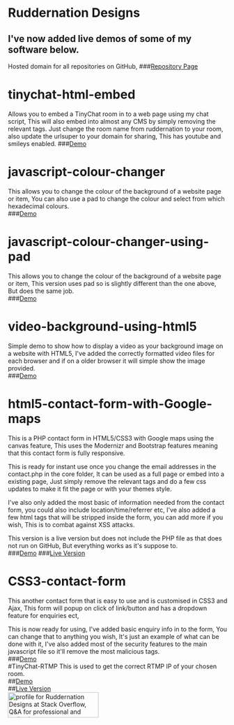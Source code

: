 # Ruddernation Designs
## I've now added live demos of some of my software below.
Hosted domain for all repositories on GitHub,
###<a href="https://ruddernation-designs.github.io" target="_blank">Repository Page</a>

# tinychat-html-embed
Allows you to embed a TinyChat room in to a web page using my chat script,
This will also embed into almost any CMS by simply removing the relevant tags.
Just change the room name from ruddernation to your room, also update the urlsuper to your domain for sharing,
This has youtube and smileys enabled.
###<a href="http://ruddernation-designs.github.io/tinychat" target="_blank" title="TinyChat Embed Demo">Demo</a>

# javascript-colour-changer
This allows you to change the colour of the background of a website page or item,
You can also use a pad to change the colour and select from which hexadecimal colours.<br />
###<a href="http://ruddernation-designs.github.io/colour-changer" target="_blank" title="JavaScript-Colour-Changer">Demo</a>

# javascript-colour-changer-using-pad
This allows you to change the colour of the background of a website page or item,
This version uses pad so is slightly different than the one above, But does the same job.<br />
###<a href="http://ruddernation-designs.github.io/colour-changer/pad" target="_blank" title="JS-Pad-Colour-Changer">Demo</a>

# video-background-using-html5
Simple demo to show how to display a video as your background image on a website with HTML5,
I've added the correctly formatted video files for each browser and if on a older browser it will simple show the image provided.<br />
###<a href="http://ruddernation-designs.github.io/video-background/" target="_blank" title="Background Video Demo">Demo</a>

# html5-contact-form-with-Google-maps
This is a PHP contact form in HTML5/CSS3 with Google maps using the canvas feature,
This uses the Modernizr and Bootstrap features meaning that this contact form is fully responsive.

This is ready for instant use once you change the email addresses in the contact.php in the core folder,
It can be used as a full page or embed into a existing page, 
Just simply remove the relevant tags and do a few css updates to make it fit the page or with your themes style.

I've also only added the most basic of information needed from the contact form, you could also include location/time/referrer etc, I've also added a few html tags that will be stripped inside the form, you can add more if you wish, This is to combat against XSS attacks.

This version is a live version but does not include the PHP file as that does not run on GitHub, But everything works as it's suppose to.<br />
###<a href="http://ruddernation-designs.github.io/contact-with-google-maps" target="_blank" title="Contact forms with google maps Demo">Demo</a>
###<a href="https://www.ruddernation.com" target="_blank" title="Main website">Live Version</a>
<br />
# CSS3-contact-form
This another contact form that is easy to use and is customised in CSS3 and Ajax,
This form will popup on click of link/button and has a dropdown feature for enquiries ect,

This is now ready for using, I've added basic enquiry info in to the form, You can change that to anything you wish, It's just an example of what can be done with it,
I've also added most of the security features to the main javascript file so it'll remove the most malicious tags.
<br />
###<a href="https://ruddernation-designs.github.io/css-contact-form/" target="_blank" title="CSS3 Contact form">Demo</a>
<br />
#TinyChat-RTMP
This is used to get the correct RTMP IP of your chosen room. <br />
##<a href="https://ruddernation-designs.github.io/tinychat-rtmp/" target="_blank" title="RTMP Demo">Demo</a><br />
##<a href="https://www.ruddernation.com/rtmp" target="_blank">Live Version</a>
<br/>
<a href="http://stackoverflow.com/users/5774880/ruddernation-designs">
<img src="http://stackoverflow.com/users/flair/5774880.png" width="208" height="58" alt="profile for Ruddernation Designs at Stack Overflow, Q&amp;A for professional and enthusiast programmers" title="profile for Ruddernation Designs at Stack Overflow, Q&amp;A for professional and enthusiast programmers">
</a>

